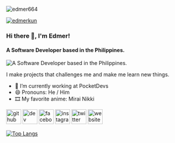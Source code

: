 <p align="left"> <img src="https://komarev.com/ghpvc/?username=edmer664&label=Profile%20views&color=0e75b6&style=flat" alt="edmer664" /> </p>
<p align="left"> <a href="https://twitter.com/edmerkun" target="blank"><img src="https://img.shields.io/twitter/follow/edmerkun?logo=twitter&style=for-the-badge" alt="edmerkun" /></a> </p>

### Hi there 👋, I'm Edmer!
#### A Software Developer based in the Philippines.
![A Software Developer based in the Philippines.](https://www.edmer.xyz/assets/images/banner.png)

I make projects that challenges me and make me learn new things.

- 🔭 I’m currently working at PocketDevs 
- 😄 Pronouns: He / Him 
- 🎞️ My favorite anime: Mirai Nikki


[<img src='https://cdn.jsdelivr.net/npm/simple-icons@3.0.1/icons/github.svg' alt='github' height='40'>](https://github.com/edmer664)  [<img src='https://cdn.jsdelivr.net/npm/simple-icons@3.0.1/icons/hashnode.svg' alt='dev' height='40'>](blog.edmer.xyz)  [<img src='https://cdn.jsdelivr.net/npm/simple-icons@3.0.1/icons/facebook.svg' alt='facebook' height='40'>](https://www.facebook.com/EdmerKun)  [<img src='https://cdn.jsdelivr.net/npm/simple-icons@3.0.1/icons/instagram.svg' alt='instagram' height='40'>](https://www.instagram.com/edmer_kun/)  [<img src='https://cdn.jsdelivr.net/npm/simple-icons@3.0.1/icons/twitter.svg' alt='twitter' height='40'>](https://twitter.com/EdmerKun)  [<img src='https://cdn.jsdelivr.net/npm/simple-icons@3.0.1/icons/icloud.svg' alt='website' height='40'>](www.edmer.xyz)  

[![Top Langs](https://github-readme-stats.vercel.app/api/top-langs/?username=edmer664)](https://github.com/anuraghazra/github-readme-stats)
